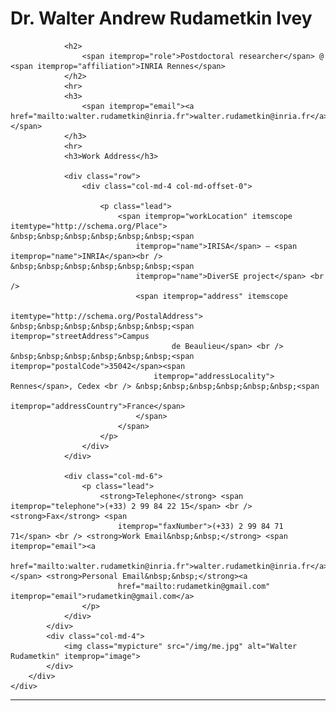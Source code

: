 <!-- # Dr. Walter Andrew Rudametkin Ivey   -->
<div class="container">
    <div itemscope itemtype="http://schema.org/Person">
        <div class="row">
            <div class="col-md-8">
                <h1>
                    <span itemprop="title">Dr.</span> <span itemprop="name">Walter <span itemprop="additionalName">Andrew</span> Rudametkin <span
                        itemprop="additionalName">Ivey</span>
                    </span>
                </h1>

                <h2>
                    <span itemprop="role">Postdoctoral researcher</span> @ <span itemprop="affiliation">INRIA Rennes</span>
                </h2>
                <hr>
                <h3>
                    <span itemprop="email"><a href="mailto:walter.rudametkin@inria.fr">walter.rudametkin@inria.fr</a></span>
                </h3>
                <hr>
                <h3>Work Address</h3>

                <div class="row">
                    <div class="col-md-4 col-md-offset-0">

                        <p class="lead">
                            <span itemprop="workLocation" itemscope itemtype="http://schema.org/Place"> &nbsp;&nbsp;&nbsp;&nbsp;&nbsp;&nbsp;<span
                                itemprop="name">IRISA</span> – <span itemprop="name">INRIA</span><br /> &nbsp;&nbsp;&nbsp;&nbsp;&nbsp;&nbsp;<span
                                itemprop="name">DiverSE project</span> <br />
                                <span itemprop="address" itemscope
                                    itemtype="http://schema.org/PostalAddress"> &nbsp;&nbsp;&nbsp;&nbsp;&nbsp;&nbsp;<span itemprop="streetAddress">Campus
                                        de Beaulieu</span> <br /> &nbsp;&nbsp;&nbsp;&nbsp;&nbsp;&nbsp;<span itemprop="postalCode">35042</span><span
                                    itemprop="addressLocality"> Rennes</span>, Cedex <br /> &nbsp;&nbsp;&nbsp;&nbsp;&nbsp;&nbsp;<span
                                    itemprop="addressCountry">France</span>
                                </span>
                            </span>
                        </p>
                    </div>
                </div>

                <div class="col-md-6">
                    <p class="lead">
                        <strong>Telephone</strong> <span itemprop="telephone">(+33) 2 99 84 22 15</span> <br /> <strong>Fax</strong> <span
                            itemprop="faxNumber">(+33) 2 99 84 71 71</span> <br /> <strong>Work Email&nbsp;&nbsp;</strong> <span itemprop="email"><a
                            href="mailto:walter.rudametkin@inria.fr">walter.rudametkin@inria.fr</a></span> <strong>Personal Email&nbsp;&nbsp;</strong><a
                            href="mailto:rudametkin@gmail.com" itemprop="email">rudametkin@gmail.com</a>
                    </p>
                </div>
            </div>
            <div class="col-md-4">
                <img class="mypicture" src="/img/me.jpg" alt="Walter Rudametkin" itemprop="image">
            </div>
        </div>
    </div>
</div>

<hr>
